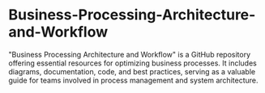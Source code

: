 # Business-Processing-Architecture-and-Workflow
"Business Processing Architecture and Workflow" is a GitHub repository offering essential resources for optimizing business processes. It includes diagrams, documentation, code, and best practices, serving as a valuable guide for teams involved in process management and system architecture.
